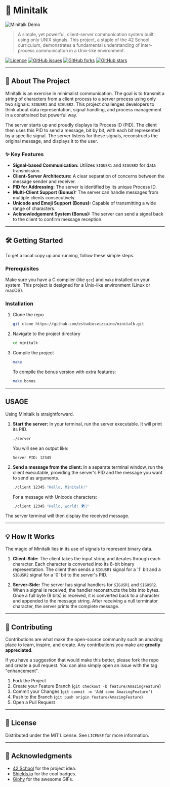# 🚀 Minitalk

![Minitalk Demo](https://media.giphy.com/media/v1.Y2lkPTc5MGI3NjExaTd2bHh1bDB6Z2JzZ3A2bTU2eGJ6aHF6eDk2cW9xZ3k4bzZ6eG9pZSZlcD12MV9pbnRlcm5hbF9naWZfYnlfaWQmY3Q9Zw/L8K62iI8aU5a0/giphy.gif)

> A simple, yet powerful, client-server communication system built using only UNIX signals. This project, a staple of the 42 School curriculum, demonstrates a fundamental understanding of inter-process communication in a Unix-like environment.

[![Licence](https://img.shields.io/github/license/Ileriayo/markdown-badges?style=for-the-badge)](./LICENSE)
[![GitHub issues](https://img.shields.io/github/issues/Ileriayo/markdown-badges?style=for-the-badge)](https://github.com/Ileriayo/markdown-badges/issues)
[![GitHub forks](https://img.shields.io/github/forks/Ileriayo/markdown-badges?style=for-the-badge)](https://github.com/Ileriayo/markdown-badges/network)
[![GitHub stars](https://img.shields.io/github/stars/Ileriayo/markdown-badges?style=for-the-badge)](https://github.com/Ileriayo/markdown-badges/stargazers)

---

## 🌟 About The Project

Minitalk is an exercise in minimalist communication. The goal is to transmit a string of characters from a client process to a server process using only two signals: `SIGUSR1` and `SIGUSR2`. This project challenges developers to think about data representation, signal handling, and process management in a constrained but powerful way.

The server starts up and proudly displays its Process ID (PID). The client then uses this PID to send a message, bit by bit, with each bit represented by a specific signal. The server listens for these signals, reconstructs the original message, and displays it to the user.

### ✨ Key Features

*   **Signal-based Communication:** Utilizes `SIGUSR1` and `SIGUSR2` for data transmission.
*   **Client-Server Architecture:** A clear separation of concerns between the message sender and receiver.
*   **PID for Addressing:** The server is identified by its unique Process ID.
*   **Multi-Client Support (Bonus):** The server can handle messages from multiple clients consecutively.
*   **Unicode and Emoji Support (Bonus):** Capable of transmitting a wide range of characters.
*   **Acknowledgement System (Bonus):** The server can send a signal back to the client to confirm message reception.

---

## 🛠️ Getting Started

To get a local copy up and running, follow these simple steps.

### Prerequisites

Make sure you have a C compiler (like `gcc`) and `make` installed on your system. This project is designed for a Unix-like environment (Linux or macOS).

### Installation

1.  Clone the repo
    ```sh
    git clone https://github.com/estudiosvizcaino/minitalk.git
    ```
2.  Navigate to the project directory
    ```sh
    cd minitalk
    ```
3.  Compile the project
    ```sh
    make
    ```
    To compile the bonus version with extra features:
    ```sh
    make bonus
    ```

---

## USAGE

Using Minitalk is straightforward.

1.  **Start the server:**
    In your terminal, run the server executable. It will print its PID.
    ```sh
    ./server
    ```
    You will see an output like:
    ```
    Server PID: 12345
    ```

2.  **Send a message from the client:**
    In a separate terminal window, run the client executable, providing the server's PID and the message you want to send as arguments.
    ```sh
    ./client 12345 "Hello, Minitalk!"
    ```
    For a message with Unicode characters:
    ```sh
    ./client 12345 "Hello, world! 🌍👋"
    ```

The server terminal will then display the received message.

---

## 💡 How It Works

The magic of Minitalk lies in its use of signals to represent binary data.

1.  **Client-Side:** The client takes the input string and iterates through each character. Each character is converted into its 8-bit binary representation. The client then sends a `SIGUSR1` signal for a '1' bit and a `SIGUSR2` signal for a '0' bit to the server's PID.

2.  **Server-Side:** The server has signal handlers for `SIGUSR1` and `SIGUSR2`. When a signal is received, the handler reconstructs the bits into bytes. Once a full byte (8 bits) is received, it is converted back to a character and appended to the message string. After receiving a null terminator character, the server prints the complete message.

---

## 🤝 Contributing

Contributions are what make the open-source community such an amazing place to learn, inspire, and create. Any contributions you make are **greatly appreciated**.

If you have a suggestion that would make this better, please fork the repo and create a pull request. You can also simply open an issue with the tag "enhancement".

1.  Fork the Project
2.  Create your Feature Branch (`git checkout -b feature/AmazingFeature`)
3.  Commit your Changes (`git commit -m 'Add some AmazingFeature'`)
4.  Push to the Branch (`git push origin feature/AmazingFeature`)
5.  Open a Pull Request

---

## 📜 License

Distributed under the MIT License. See `LICENSE` for more information.

---

## 🙏 Acknowledgments

*   [42 School](https://www.42.fr/) for the project idea.
*   [Shields.io](https://shields.io/) for the cool badges.
*   [Giphy](https://giphy.com/) for the awesome GIFs.
